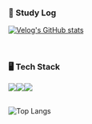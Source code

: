 <h3>📝 Study Log</h3>

[![Velog's GitHub stats](https://velog-readme-stats.vercel.app/api?name=ses2201)](https://github.com/eungyeole/velog-readme-stats)

<br>

<h3>🖥️ Tech Stack</h3>
 <div style="display: flex">
    <img src="https://img.shields.io/badge/javascript-F7DF1E?style=for-the-badge&logo=javascript&logoColor=black"> 
  <img src="https://img.shields.io/badge/Typescript-3178C6?style=for-the-badge&logo=Typescript&logoColor=white"/>
  <img src="https://img.shields.io/badge/react-61DAFB?style=for-the-badge&logo=react&logoColor=black">
 </div>
  <br>
  
![Top Langs](https://github-readme-stats.vercel.app/api/top-langs/?username=ShinEun9&layout=compact&theme=white)
